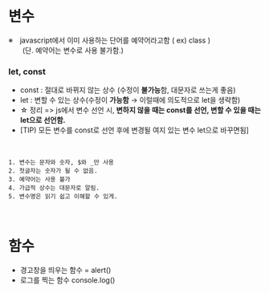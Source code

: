 # 변수
 ※ javascript에서 이미 사용하는 단어를 예약어라고함 ( ex) class ) <br>
    (단. 예약어는 변수로 사용 불가함.) <br>
    
### let, const
 - const : 절대로 바뀌지 않는 상수 (수정이 <b>불가능</b>함, 대문자로 쓰는게 좋음)
 - let : 변할 수 있는 상수(수정이 <b>가능함</b> → 이럴때에 의도적으로 let을 생략함)
 - ☆ 정리 => js에서 변수 선언 시,<b> 변하지 않을 때는 const를 선언, 변할 수 있을 때는 let으로 선언함.</b>
 - [TIP) 모든 변수를 const로 선언 후에 변경될 여지 있는 변수 let으로 바꾸면됨]

<br>

 ```
 1. 변수는 문자와 숫자, $와 _만 사용
 2. 첫글자는 숫자가 될 수 없음.
 3. 예약어는 사용 불가
 4. 가급적 상수는 대문자로 알림.
 5. 변수명은 읽기 쉽고 이해할 수 있게.
 ```
 
<br>

# 함수
  - 경고창을 띄우는 함수 = alert()
  - 로그를 찍는 함수 console.log()
